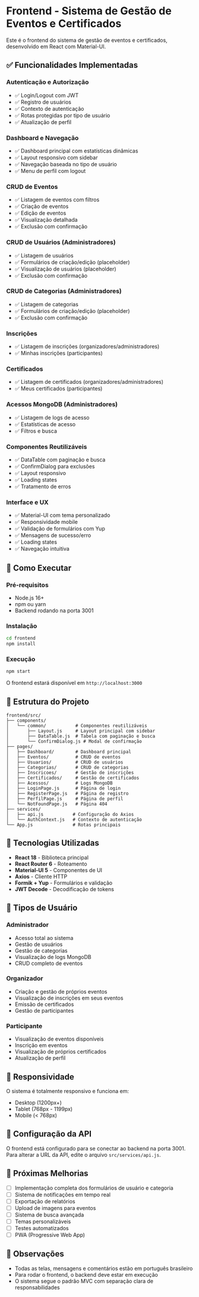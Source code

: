 # Frontend - Sistema de Gestão de Eventos e Certificados

Este é o frontend do sistema de gestão de eventos e certificados, desenvolvido em React com Material-UI.

## ✅ Funcionalidades Implementadas

### Autenticação e Autorização
- ✅ Login/Logout com JWT
- ✅ Registro de usuários
- ✅ Contexto de autenticação
- ✅ Rotas protegidas por tipo de usuário
- ✅ Atualização de perfil

### Dashboard e Navegação
- ✅ Dashboard principal com estatísticas dinâmicas
- ✅ Layout responsivo com sidebar
- ✅ Navegação baseada no tipo de usuário
- ✅ Menu de perfil com logout

### CRUD de Eventos
- ✅ Listagem de eventos com filtros
- ✅ Criação de eventos
- ✅ Edição de eventos
- ✅ Visualização detalhada
- ✅ Exclusão com confirmação

### CRUD de Usuários (Administradores)
- ✅ Listagem de usuários
- ✅ Formulários de criação/edição (placeholder)
- ✅ Visualização de usuários (placeholder)
- ✅ Exclusão com confirmação

### CRUD de Categorias (Administradores)
- ✅ Listagem de categorias
- ✅ Formulários de criação/edição (placeholder)
- ✅ Exclusão com confirmação

### Inscrições
- ✅ Listagem de inscrições (organizadores/administradores)
- ✅ Minhas inscrições (participantes)

### Certificados
- ✅ Listagem de certificados (organizadores/administradores)
- ✅ Meus certificados (participantes)

### Acessos MongoDB (Administradores)
- ✅ Listagem de logs de acesso
- ✅ Estatísticas de acesso
- ✅ Filtros e busca

### Componentes Reutilizáveis
- ✅ DataTable com paginação e busca
- ✅ ConfirmDialog para exclusões
- ✅ Layout responsivo
- ✅ Loading states
- ✅ Tratamento de erros

### Interface e UX
- ✅ Material-UI com tema personalizado
- ✅ Responsividade mobile
- ✅ Validação de formulários com Yup
- ✅ Mensagens de sucesso/erro
- ✅ Loading states
- ✅ Navegação intuitiva

## 🚀 Como Executar

### Pré-requisitos
- Node.js 16+ 
- npm ou yarn
- Backend rodando na porta 3001

### Instalação
```bash
cd frontend
npm install
```

### Execução
```bash
npm start
```

O frontend estará disponível em `http://localhost:3000`

## 📁 Estrutura do Projeto

```
frontend/src/
├── components/
│   └── common/           # Componentes reutilizáveis
│       ├── Layout.js     # Layout principal com sidebar
│       ├── DataTable.js  # Tabela com paginação e busca
│       └── ConfirmDialog.js # Modal de confirmação
├── pages/
│   ├── Dashboard/        # Dashboard principal
│   ├── Eventos/          # CRUD de eventos
│   ├── Usuarios/         # CRUD de usuários
│   ├── Categorias/       # CRUD de categorias
│   ├── Inscricoes/       # Gestão de inscrições
│   ├── Certificados/     # Gestão de certificados
│   ├── Acessos/          # Logs MongoDB
│   ├── LoginPage.js      # Página de login
│   ├── RegisterPage.js   # Página de registro
│   ├── PerfilPage.js     # Página de perfil
│   └── NotFoundPage.js   # Página 404
├── services/
│   ├── api.js           # Configuração do Axios
│   └── AuthContext.js   # Contexto de autenticação
└── App.js               # Rotas principais
```

## 🎨 Tecnologias Utilizadas

- **React 18** - Biblioteca principal
- **React Router 6** - Roteamento
- **Material-UI 5** - Componentes de UI
- **Axios** - Cliente HTTP
- **Formik + Yup** - Formulários e validação
- **JWT Decode** - Decodificação de tokens

## 🔐 Tipos de Usuário

### Administrador
- Acesso total ao sistema
- Gestão de usuários
- Gestão de categorias
- Visualização de logs MongoDB
- CRUD completo de eventos

### Organizador
- Criação e gestão de próprios eventos
- Visualização de inscrições em seus eventos
- Emissão de certificados
- Gestão de participantes

### Participante
- Visualização de eventos disponíveis
- Inscrição em eventos
- Visualização de próprios certificados
- Atualização de perfil

## 📱 Responsividade

O sistema é totalmente responsivo e funciona em:
- Desktop (1200px+)
- Tablet (768px - 1199px)
- Mobile (< 768px)

## 🔧 Configuração da API

O frontend está configurado para se conectar ao backend na porta 3001. Para alterar a URL da API, edite o arquivo `src/services/api.js`.

## 🚀 Próximas Melhorias

- [ ] Implementação completa dos formulários de usuário e categoria
- [ ] Sistema de notificações em tempo real
- [ ] Exportação de relatórios
- [ ] Upload de imagens para eventos
- [ ] Sistema de busca avançada
- [ ] Temas personalizáveis
- [ ] Testes automatizados
- [ ] PWA (Progressive Web App)

## 📝 Observações

- Todas as telas, mensagens e comentários estão em português brasileiro
- Para rodar o frontend, o backend deve estar em execução
- O sistema segue o padrão MVC com separação clara de responsabilidades 